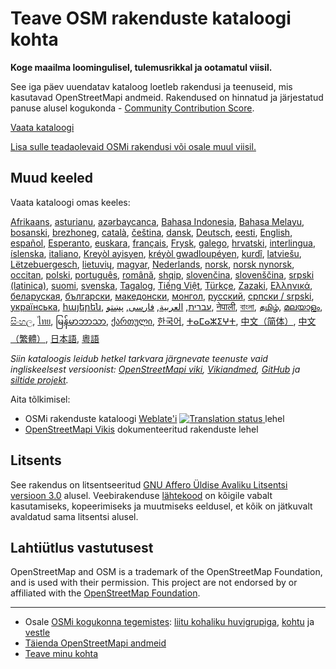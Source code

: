 # Teave OSM rakenduste kataloogi kohta

**Koge maailma loomingulisel, tulemusrikkal ja ootamatul viisil.**

See iga päev uuendatav kataloog loetleb rakendusi ja teenuseid, mis kasutavad
OpenStreetMapi andmeid. Rakendused on hinnatud ja järjestatud panuse alusel
kogukonda - [Community Contribution Score](/docs/score).

[Vaata kataloogi](https://osm-apps.org)

[Lisa sulle teadaolevaid OSMi rakendusi või osale muul
viisil.](https://wiki.openstreetmap.org/wiki/OSM_Apps_Catalog)

## Muud keeled

Vaata kataloogi omas keeles:

[Afrikaans](/?lang=af), [asturianu](/?lang=ast), [azərbaycanca](/?lang=az),
[Bahasa Indonesia](/?lang=id), [Bahasa Melayu](/?lang=ms),
[bosanski](/?lang=bs), [brezhoneg](/?lang=br), [català](/?lang=ca),
[čeština](/?lang=cs), [dansk](/?lang=da), [Deutsch](/?lang=de),
[eesti](/?lang=et), [English](/?lang=en), [español](/?lang=es),
[Esperanto](/?lang=eo), [euskara](/?lang=eu), [français](/?lang=fr),
[Frysk](/?lang=fy), [galego](/?lang=gl), [hrvatski](/?lang=hr),
[interlingua](/?lang=ia), [íslenska](/?lang=is), [italiano](/?lang=it), [Kreyòl
ayisyen](/?lang=ht), [kréyòl gwadloupéyen](/?lang=gcf), [kurdî](/?lang=ku),
[latviešu](/?lang=lv), [Lëtzebuergesch](/?lang=lb), [lietuvių](/?lang=lt),
[magyar](/?lang=hu), [Nederlands](/?lang=nl), [norsk](/?lang=no), [norsk
nynorsk](/?lang=nn), [occitan](/?lang=oc), [polski](/?lang=pl),
[português](/?lang=pt), [română](/?lang=ro), [shqip](/?lang=sq),
[slovenčina](/?lang=sk), [slovenščina](/?lang=sl), [srpski
(latinica)](/?lang=sr-latn), [suomi](/?lang=fi), [svenska](/?lang=sv),
[Tagalog](/?lang=tl), [Tiếng Việt](/?lang=vi), [Türkçe](/?lang=tr),
[Zazaki](/?lang=diq), [Ελληνικά](/?lang=el), [беларуская](/?lang=be),
[български](/?lang=bg), [македонски](/?lang=mk), [монгол](/?lang=mn),
[русский](/?lang=ru), [српски / srpski](/?lang=sr), [українська](/?lang=uk),
[հայերեն](/?lang=hy), [עברית](/?lang=he), [العربية](/?lang=ar),
[فارسی](/?lang=fa), [پښتو](/?lang=ps), [नेपाली](/?lang=ne), [বাংলা](/?lang=bn),
[தமிழ்](/?lang=ta), [മലയാളം](/?lang=ml), [සිංහල](/?lang=si), [ไทย](/?lang=th),
[မြန်မာဘာသာ](/?lang=my), [ქართული](/?lang=ka), [한국어](/?lang=ko),
[ⵜⴰⵎⴰⵣⵉⵖⵜ](/?lang=tzm), [中文（简体）](/?lang=zh-hans), [中文（繁體）](/?lang=zh-hant),
[日本語](/?lang=ja), [粵語](/?lang=yue)

_Siin kataloogis leidub hetkel tarkvara järgnevate teenuste vaid ingliskeelsest
versioonist: [OpenStreetMapi viki](https://wiki.openstreetmap.org/),
[Vikiandmed](https://www.wikidata.org/), [GitHub](https://github.com/) ja
[siltide projekt](https://taginfo.openstreetmap.org/projects)._

Aita tõlkimisel:

- OSMi rakenduste kataloogi
  [Weblate'i](https://hosted.weblate.org/projects/osm-apps-catalog)
  <a href="https://hosted.weblate.org/engage/osm-apps-catalog/" target="_blank" rel="noreferrer">
  <img src="https://hosted.weblate.org/widget/osm-apps-catalog/svg-badge.svg" alt="Translation status" />
  </a> lehel
- [OpenStreetMapi Vikis](https://wiki.openstreetmap.org/wiki/Wiki_Translation)
  dokumenteeritud rakenduste lehel

## Litsents

See rakendus on litsentseeritud [GNU Affero Üldise Avaliku Litsentsi versioon
3.0](https://github.com/ToastHawaii/osm-apps-catalog/blob/main/LICENSE) alusel.
Veebirakenduse [lähtekood](https://github.com/ToastHawaii/osm-apps-catalog) on
kõigile vabalt kasutamiseks, kopeerimiseks ja muutmiseks eeldusel, et kõik on
jätkuvalt avaldatud sama litsentsi alusel.

## Lahtiütlus vastutusest

OpenStreetMap and OSM is a trademark of the OpenStreetMap Foundation, and is
used with their permission. This project are not endorsed by or affiliated with
the [OpenStreetMap Foundation](https://osmfoundation.org/).

---

- Osale [OSMi kogukonna
  tegemistes](https://resultmaps.neis-one.org/oooc?layers=B&zoom=5&lat=47.6215&lon=7.5816&contributors=TTTTTT):
  [liitu kohaliku huvigrupiga](https://usergroups.openstreetmap.de/),
  [kohtu](https://osmcal.org/) ja [vestle](https://community.osm.be/)
- [Täienda OpenStreetMapi
  andmeid](https://wiki.openstreetmap.org/wiki/How_to_contribute)
- [Teave minu kohta](https://wiki.openstreetmap.org/wiki/User:ToastHawaii)
